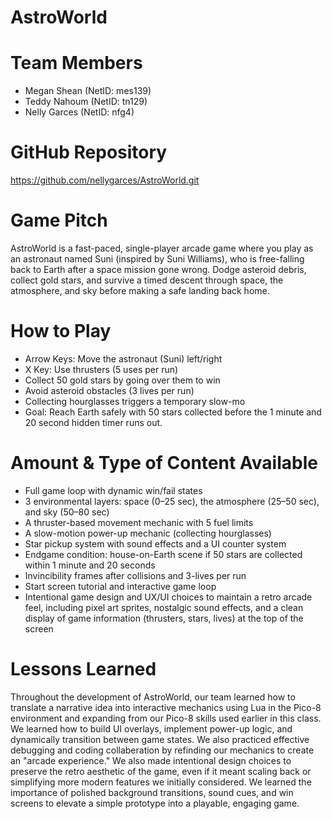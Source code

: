 # AstroWorld

# Team Members
- Megan Shean (NetID: mes139)
- Teddy Nahoum (NetID: tn129)
- Nelly Garces (NetID: nfg4)

# GitHub Repository
https://github.com/nellygarces/AstroWorld.git

# Game Pitch
AstroWorld is a fast-paced, single-player arcade game where you play as an astronaut named Suni (inspired by Suni Williams), who is free-falling back to Earth after a space mission gone wrong. Dodge asteroid debris, collect gold stars, and survive a timed descent through space, the atmosphere, and sky before making a safe landing back home.

# How to Play
- Arrow Keys: Move the astronaut (Suni) left/right
- X Key: Use thrusters (5 uses per run)
- Collect 50 gold stars by going over them to win
- Avoid asteroid obstacles (3 lives per run)
- Collecting hourglasses triggers a temporary slow-mo
- Goal: Reach Earth safely with 50 stars collected before the 1 minute and 20 second hidden timer runs out.

# Amount & Type of Content Available
- Full game loop with dynamic win/fail states
- 3 environmental layers: space (0–25 sec), the atmosphere (25–50 sec), and sky (50–80 sec)
- A thruster-based movement mechanic with 5 fuel limits
- A slow-motion power-up mechanic (collecting hourglasses)
- Star pickup system with sound effects and a UI counter system
- Endgame condition: house-on-Earth scene if 50 stars are collected within 1 minute and 20 seconds
- Invincibility frames after collisions and 3-lives per run
- Start screen tutorial and interactive game loop
- Intentional game design and UX/UI choices to maintain a retro arcade feel, including pixel art sprites, nostalgic sound effects, and a clean display of game information (thrusters, stars, lives) at the top of the screen

# Lessons Learned
Throughout the development of AstroWorld, our team learned how to translate a narrative idea into interactive mechanics using Lua in the Pico-8 environment and expanding from our Pico-8 skills used earlier in this class. We learned how to build UI overlays, implement power-up logic, and dynamically transition between game states. We also practiced effective debugging and coding collaberation by refinding our mechanics to create an "arcade experience." We also made intentional design choices to preserve the retro aesthetic of the game, even if it meant scaling back or simplifying more modern features we initially considered. We learned the importance of polished background transitions, sound cues, and win screens to elevate a simple prototype into a playable, engaging game.
